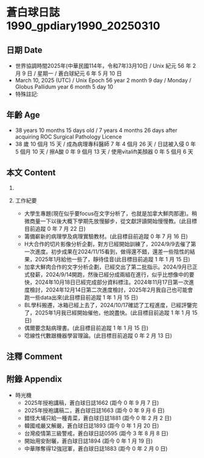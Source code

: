 [_metadata_:encoding]: - "utf-8"
[_metadata_:language]: - "zh-Hant-TW"
[_metadata_:fileformat]: - "markdown"
[_metadata_:MIME_type]: - "text/plain"
[_metadata_:markdown_version]: - "commonmark version 0.30"
[_metadata_:markdown_spec]: - "https://spec.commonmark.org/0.30/"

# 蒼白球日誌1990_gpdiary1990_20250310 #

## 日期 Date ##

* 世界協調時間2025年(中華民國114年，令和7年)3月10日 / Unix 紀元 56 年 2 月 9 日 / 星期一 / 蒼白球紀元 6 年 5 月 10 日
* March 10, 2025 (UTC) / Unix Epoch 56 year 2 month 9 day / Monday / Globus Pallidum year 6 month 5 day 10
* 特殊註記:

## 年齡 Age ##

* 38 years 10 months 15 days old / 7 years 4 months 26 days after acquiring ROC Surgical Pathology Licence
* 38 歲 10 個月 15 天 / 成為病理專科醫師 7 年 4 個月 26 天 / 日誌被入侵 0 年 5 個月 10 天 / 擦A酸 0 年 9 個月 13 天 / 使用vitalift美顏器 0 年 5 個月 6 天

## 本文 Content ##

1. 

2. 工作紀要

    - 大學生專題(現在似乎要focus在文字分析了，也就是加拿大鮮肉那邊)。稍微商量一下以後大概下學期先放慢腳步，從文獻評讀開始慢慢教。(此目標目前追蹤 0 年 7 月 22 日)
    - 籌備嶄新的病理學及病理實驗教材。(此目標目前追蹤 0 年 7 月 16 日)
    - H大合作的切片影像分析企劃，對方已經開始訓練了，2024/9/9去催了第一次進度。初步成果在2024/11/15看到，做得還不錯，還差一些陰性的結果，2025年1月給他一些了，靜待佳音(此目標目前追蹤 1 年 1 月 15 日)
    - 加拿大鮮肉合作的文字分析企劃，已經交出了第二批指示。2024/9月已正式發薪，2024/9/14開跑，然後已經分成兩組在進行，似乎比想像中的要快，2024年10月18日已經完成部分資料標注。2024年11月17日第一次進度檢討，2024年12月14日第二次進度檢討，2025年2月我自己也可能會跑一些data出來(此目標目前追蹤 1 年 1 月 15 日)
    - BL學科搬遷，冰箱已經上去了，2024/10/17確認了工程進度，已經評鑒完了，2025年1月我已經開始催他，他說盡快。(此目標目前追蹤 1 年 1 月 15 日)
    - 偶爾要念點病理書。(此目標目前追蹤 1 年 1 月 15 日)
    - 唸線性代數跟機器學習理論。(此目標目前追蹤 0 年 2 月 13 日)

## 注釋 Comment ##


## 附錄 Appendix ##

* 時光機
    - 2025年授袍講稿，蒼白球日誌1662 (距今 0 年 9 月 7 日)
    - 2025年授袍講稿二，蒼白球日誌1663 (距今 0 年 9 月 6 日)
    - 錯怪大埔只給一種青菜，蒼白球日誌1881 (距今 0 年 2 月 2 日)
    - 韓國戒嚴又解嚴，蒼白球日誌1893 (距今 0 年 1 月 20 日)
    - 台灣疫情第三級警戒，蒼白球日誌0595 (距今 3 年 8 月 8 日)
    - 開始用安耐曬，蒼白球日誌1894 (距今 0 年 1 月 19 日)
    - 中華隊奪得12強冠軍，蒼白球日誌1883 (距今 0 年 2 月 0 日)
